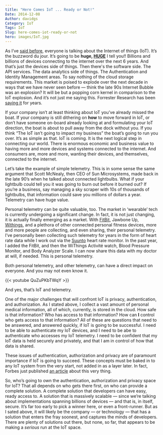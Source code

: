```yaml
---
title: "Here Comes IoT ... Ready or Not!"
Date: 2014-12-08
Author: davidgs
Category: IoT
Tags: IoT
Slug: here-comes-iot-ready-or-not
hero: images/IoT.jpg
---
```


As I’ve [said before](/posts/category/iot/whos-going-to-drive-iot-innovation), everyone is talking about the Internet of things (IoT). It’s the buzzword du jour. It’s going to be **huge, [HUGE](http://postscapes.com/internet-of-things-market-size)** I tell you!! Billions and billions of devices connecting to the internet over the next 6 years. And that’s just the devices side of things. Then there's the software side. The API services. The data analytics side of things. The Authentication and Identity Management areas. To say nothing of the cloud storage requirements. This market is poised to explode over the next decade in ways that we have never seen before — think the late 90s Internet Bubble was an explosion? It will be but a popping corn kernel in comparison to the IoT explosion. And it’s not just me saying this. Forrester Research has been [saying it](https://www.forrester.com/Prepare+IO+For+The+Internet+Of+Things/fulltext/-/E-RES93301) for years.

If your company isn’t at least thinking about IoT you’ve already missed the boat. If your company is still dithering on **how** to move forward in IoT, or don’t have someone on-board already looking at and formulating your IoT direction, the boat is about to pull away from the dock without you. If you think “The IoT isn’t going to impact my business” the boat’s going to run you over. It’s as simple as that. IoT is coming. It is the next logical step in connecting our world. There is enormous economic and business value to having more and more devices and systems connected to the internet. And consumers are, more and more, wanting their devices, and themselves, connected to the internet. 

Let’s take the example of simple telemetry. This is in some sense the same argument that Scott McNealy, then CEO of Sun Microsystems, made back in the late 90’s when he talked about connected lightbulbs. What if your lightbulb could tell you it was going to burn out before it burned out? If you’re a business, say managing a sky scraper with 10s of thousands of lightbulbs, that information could save you millions of dollars a year. Telemetry can have huge value. 

Personal telemetry can be quite valuable, too. The market in ‘wearable’ tech is currently undergoing a significant change. In fact, it is not just changing, it is actually finally emerging as a market. With [FitBit](http://www.fitbit.com/), Jawbone Up, [Withings](http://www.withings.com/), and a plethora of other connected personal fitness devices, more and more people are collecting, and even sharing, their personal telemetry. I’ve personally been collecting such telemetry for years in the form of heart rate data while I work out via the [Suunto](http://www.suunto.com/) heart rate monitor. In the past year, I added the FitBit, and then the WiThings Activité watch, Blood Pressure Monitor, and Body Analyzer Scale. I can now share this data with my doctor at will, if needed. This is personal telemetry. 

Both personal telemetry, and other telemetry, can have a direct impact on everyone. And you may not even know it. 

{{< youtube QuZuPKbTWqY >}}

And yes, that’s IoT and telemetry.

One of the major challenges that will confront IoT is privacy, authentication, and authorization. As I stated above, I collect a vast amount of personal medical information, all of which, currently, is stored in the cloud. How safe is that information? Who has access to that information? How can **I** control who gets access to that information? All of these are questions that need to be answered, and answered quickly, if IoT is going to be successful. I need to be able to authenticate my IoT devices, and I need to be abe to authenticate who accesses my IoT telemetry. I need to be confident that my IoT data is held securely and privately, and that I am in control of how that data is shared.

These issues of authentication, authorization and privacy are of paramount importance if IoT is going to succeed. These concepts must be baked in to any IoT system from the very start, not added in as a layer later. In fact, Forbes just published [an article](http://www.forbes.com/sites/robertvamosi/2014/12/03/iot-trust-and-the-emerging-market-of-one/) about this very thing. 

So, who’s going to own the authentication, authorization and privacy space for IoT? That all depends on who gets there first, on who can provide a complete solution. A complete solution that developers can have easy, ready access to. A solution that is massively scalable — since we’re talking about implementations spanning billions of devices — and that is, in itself, secure. It’s far too early to pick a winner here, or even a front-runner. But as I sated above, it will likely be the company — or technology — that has a solution that enters the fray soonest, and captures the minds of developers. There are plenty of solutions out there, but none, so far, that appears to be making a *serious* run at the IoT space. 
